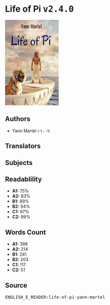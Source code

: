 # Life of Pi <kbd>v2.4.0</kbd>

![](./cover.medium.jpg "")

## Authors


 - Yann Martel <small>(-1 - -1)</small>

## Translators



## Subjects



## Readablility


 - **A1:** 75%
 - **A2:** 83%
 - **B1:** 89%
 - **B2:** 94%
 - **C1:** 97%
 - **C2:** 99%

## Words Count


 - **A1:** 398
 - **A2:** 214
 - **B1:** 241
 - **B2:** 203
 - **C1:** 117
 - **C2:** 51

## Source


<kbd>ENGLISH_E_READER:life-of-pi-yann-martel</kbd>
